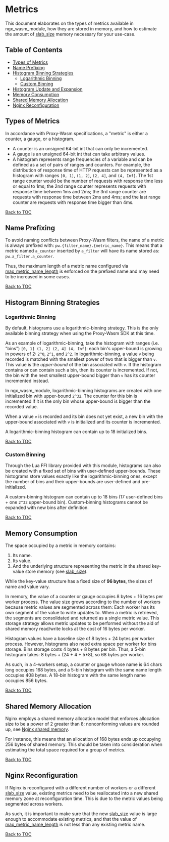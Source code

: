 # Metrics

This document elaborates on the types of metrics available in ngx_wasm_module,
how they are stored in memory, and how to estimate the amount of [slab_size]
memory necessary for your use-case.

## Table of Contents

- [Types of Metrics](#types-of-metrics)
- [Name Prefixing](#name-prefixing)
- [Histogram Binning Strategies](#histogram-binning-strategies)
    - [Logarithmic Binning](#logarithmic-binning)
    - [Custom Binning](#custom-binning)
- [Histogram Update and Expansion](#histogram-update-and-expansion)
- [Memory Consumption](#memory-consumption)
- [Shared Memory Allocation](#shared-memory-allocation)
- [Nginx Reconfiguration](#nginx-reconfiguration)

## Types of Metrics

In accordance with Proxy-Wasm specifications, a "metric" is either a counter, a
gauge, or a histogram.

- A counter is an unsigned 64-bit int that can only be incremented.
- A gauge is an unsigned 64-bit int that can take arbitrary values.
- A histogram represents range frequencies of a variable and can be defined as a
  set of pairs of ranges and counters.
  For example, the distribution of response time of HTTP requests can be
  represented as a histogram with ranges `[0, 1]`, `(1, 2]`, `(2, 4]`, and `(4,
  Inf]`. The 1st range counter would be the number of requests with response
  time less or equal to 1ms; the 2nd range counter represents requests with
  response time between 1ms and 2ms; the 3rd range counter are requests with
  response time between 2ms and 4ms; and the last range counter are requests
  with response time bigger than 4ms.

[Back to TOC](#table-of-contents)

## Name Prefixing

To avoid naming conflicts between Proxy-Wasm filters, the name of a metric is
always prefixed with: `pw.{filter_name}.{metric_name}`. This means that a metric
named `a_counter` inserted by `a_filter` will have its name stored as:
`pw.a_filter.a_counter`.

Thus, the maximum length of a metric name configured via
[max_metric_name_length] is enforced on the prefixed name and may need to be
increased in some cases.

[Back to TOC](#table-of-contents)

## Histogram Binning Strategies

### Logarithmic Binning

By default, histograms use a logarithmic-binning strategy. This is the only
available binning strategy when using the Proxy-Wasm SDK at this time.

As an example of logarithmic-binning, take the histogram with ranges (i.e.
"bins") `[0, 1] (1, 2] (2, 4] (4, Inf]`: each bin's upper-bound is growing in
powers of 2: `2^0`, `2^1`, and `2^2`. In logarithmic-binning, a value `v` being
recorded is matched with the smallest power of two that is bigger than `v`. This
value is the *upper-bound* of the bin associated with `v`. If the histogram
contains or can contain such a bin, then its counter is incremented. If not, the
bin with the next smallest upper-bound bigger than `v` has its counter
incremented instead.

In ngx_wasm_module, logarithmic-binning histograms are created with one
initialized bin with upper-bound `2^32`. The counter for this bin is incremented
if it is the only bin whose upper-bound is bigger than the recorded value.

When a value `v` is recorded and its bin does not yet exist, a new bin with the
upper-bound associated with `v` is initialized and its counter is incremented.

A logarithmic-binning histogram can contain up to 18 initialized bins.

[Back to TOC](#table-of-contents)

### Custom Binning

Through the Lua FFI library provided with this module, histograms can also be
created with a fixed set of bins with user-defined upper-bounds. These
histograms store values exactly like the logarithmic-binning ones, except the
number of bins and their upper-bounds are user-defined and pre-initialized.

A custom-binning histogram can contain up to 18 bins (17 user-defined bins + one
`2^32` upper-bound bin). Custom-binning histograms cannot be expanded with new
bins after definition.

[Back to TOC](#table-of-contents)

## Memory Consumption

The space occupied by a metric in memory contains:

1. Its name.
2. Its value.
3. And the underlying structure representing the metric in the shared key-value
   store memory (see [slab_size]).

While the key-value structure has a fixed size of **96 bytes**, the sizes of
name and value vary.

In memory, the value of a counter or gauge occupies 8 bytes + 16 bytes per
worker process. The value size grows according to the number of workers because
metric values are segmented across them: Each worker has its own segment of the
value to write updates to. When a metric is retrieved, the segments are
consolidated and returned as a single metric value. This storage strategy allows
metric updates to be performed without the aid of shared memory read/write locks
at the cost of 16 bytes per worker.

Histogram values have a baseline size of 8 bytes + 24 bytes per worker process.
However, histograms also need extra space per worker for bins storage.
Bins storage costs 4 bytes + 8 bytes per bin. Thus, a 5-bin histogram takes: 8
bytes + (24 + 4 + 5*8), so 68 bytes per worker.

As such, in a 4-workers setup, a counter or gauge whose name is 64 chars long
occupies 168 bytes, and a 5-bin histogram with the same name length occupies 408
bytes. A 18-bin histogram with the same length name occupies 856 bytes.

[Back to TOC](#table-of-contents)

## Shared Memory Allocation

Nginx employs a shared memory allocation model that enforces allocation size to
be a power of 2 greater than 8; nonconforming values are rounded up, see [Nginx
shared memory].

For instance, this means that an allocation of 168 bytes ends up occupying 256
bytes of shared memory. This should be taken into consideration when estimating
the total space required for a group of metrics.

[Back to TOC](#table-of-contents)

## Nginx Reconfiguration

If Nginx is reconfigured with a different number of workers or a different
[slab_size] value, existing metrics need to be reallocated into a new
shared memory zone at reconfiguration time. This is due to the metric values
being segmented across workers.

As such, it is important to make sure that the new [slab_size] value is large
enough to accommodate existing metrics, and that the value of
[max_metric_name_length] is not less than any existing metric name.

[Back to TOC](#table-of-contents)

[Nginx shared memory]: https://nginx.org/en/docs/dev/development_guide.html#shared_memory
[slab_size]: DIRECTIVES.md#slab_size
[max_metric_name_length]: DIRECTIVES.md#max_metric_name_length
